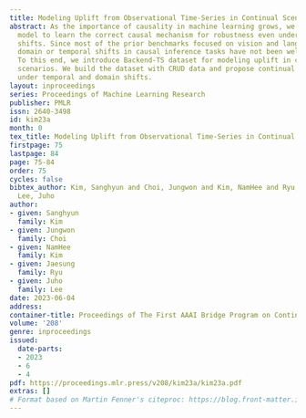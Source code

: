 ```yaml
---
title: Modeling Uplift from Observational Time-Series in Continual Scenarios
abstract: As the importance of causality in machine learning grows, we expect the
  model to learn the correct causal mechanism for robustness even under distribution
  shifts. Since most of the prior benchmarks focused on vision and language tasks,
  domain or temporal shifts in causal inference tasks have not been well explored.
  To this end, we introduce Backend-TS dataset for modeling uplift in continual learning
  scenarios. We build the dataset with CRUD data and propose continual learning tasks
  under temporal and domain shifts.
layout: inproceedings
series: Proceedings of Machine Learning Research
publisher: PMLR
issn: 2640-3498
id: kim23a
month: 0
tex_title: Modeling Uplift from Observational Time-Series in Continual Scenarios
firstpage: 75
lastpage: 84
page: 75-84
order: 75
cycles: false
bibtex_author: Kim, Sanghyun and Choi, Jungwon and Kim, NamHee and Ryu, Jaesung and
  Lee, Juho
author:
- given: Sanghyun
  family: Kim
- given: Jungwon
  family: Choi
- given: NamHee
  family: Kim
- given: Jaesung
  family: Ryu
- given: Juho
  family: Lee
date: 2023-06-04
address: 
container-title: Proceedings of The First AAAI Bridge Program on Continual Causality
volume: '208'
genre: inproceedings
issued:
  date-parts:
  - 2023
  - 6
  - 4
pdf: https://proceedings.mlr.press/v208/kim23a/kim23a.pdf
extras: []
# Format based on Martin Fenner's citeproc: https://blog.front-matter.io/posts/citeproc-yaml-for-bibliographies/
---
```


